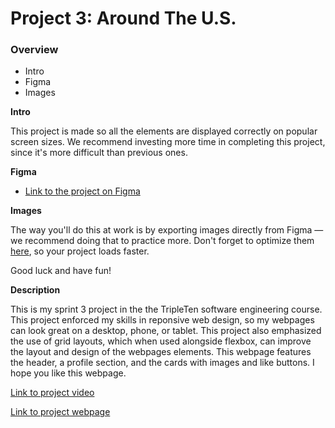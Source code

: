 # Project 3: Around The U.S.

### Overview

- Intro
- Figma
- Images

**Intro**

This project is made so all the elements are displayed correctly on popular screen sizes. We recommend investing more time in completing this project, since it's more difficult than previous ones.

**Figma**

- [Link to the project on Figma](https://www.figma.com/file/ii4xxsJ0ghevUOcssTlHZv/Sprint-3%3A-Around-the-US?node-id=0%3A1)

**Images**

The way you'll do this at work is by exporting images directly from Figma — we recommend doing that to practice more. Don't forget to optimize them [here](https://tinypng.com/), so your project loads faster.

Good luck and have fun!

**Description**

This is my sprint 3 project in the the TripleTen software engineering course. This project enforced my skills in reponsive web design, so my webpages can look
great on a desktop, phone, or tablet. This project also emphasized the use of grid layouts, which when used alongside flexbox, can improve the layout and design
of the webpages elements. This webpage features the header, a profile section, and the cards with images and like buttons. I hope you like this webpage.

[Link to project video](https://drive.google.com/file/d/1ulNL2XbZzZ8azATpYApFTcDCBfw9j2mx/view?usp=sharing)

[Link to project webpage](https://vinny133.github.io/se_project_aroundtheus/)
